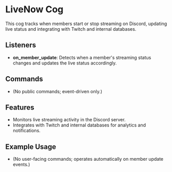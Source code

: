 # LiveNow Cog

This cog tracks when members start or stop streaming on Discord, updating live status and integrating with Twitch and internal databases.

## Listeners

- **on_member_update**: Detects when a member's streaming status changes and updates the live status accordingly.

## Commands

- (No public commands; event-driven only.)

## Features

- Monitors live streaming activity in the Discord server.
- Integrates with Twitch and internal databases for analytics and notifications.

## Example Usage

- (No user-facing commands; operates automatically on member update events.)
